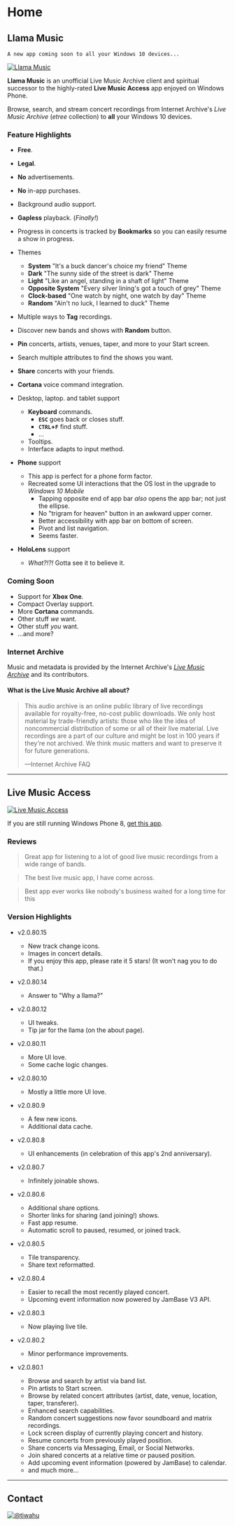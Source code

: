 # Home

## Llama Music

    A new app coming soon to all your Windows 10 devices...

[![Llama Music](img/store-lma-252x252.png)][link-store-lma]

**Llama Music** is an unofficial Live Music Archive client and spiritual
successor to the highly-rated **Live Music Access** app enjoyed on Windows
Phone.

Browse, search, and stream concert recordings from Internet Archive's _Live
Music Archive_ (_etree_ collection) to **all** your Windows 10 devices.

### Feature Highlights

- **Free**.

- **Legal**.

- **No** advertisements.

- **No** in-app purchases.

- Background audio support.

- **Gapless** playback. (_Finally!_)

- Progress in concerts is tracked by **Bookmarks** so you can easily resume a show in progress.

- Themes
  - **System** "It's a buck dancer's choice my friend" Theme
  - **Dark** "The sunny side of the street is dark" Theme
  - **Light** "Like an angel, standing in a shaft of light" Theme
  - **Opposite System** "Every silver lining's got a touch of grey" Theme
  - **Clock-based** "One watch by night, one watch by day" Theme
  - **Random** "Ain't no luck, I learned to duck" Theme

- Multiple ways to **Tag** recordings.

- Discover new bands and shows with **Random** button.

- **Pin** concerts, artists, venues, taper, and more to your Start screen.

- Search multiple attributes to find the shows you want.

- **Share** concerts with your friends.

- **Cortana** voice command integration.

- Desktop, laptop. and tablet support
  - **Keyboard** commands.
    - **`ESC`** goes back or closes stuff.
    - **`CTRL`+`F`** find stuff.
    - ...
  - Tooltips.
  - Interface adapts to input method.

- **Phone** support
  - This app is perfect for a phone form factor.
  - Recreated some UI interactions that the OS lost in the upgrade to _Windows 10 Mobile_
    - Tapping opposite end of app bar _also_ opens the app bar; not just the ellipse.
    - No "trigram for heaven" button in an awkward upper corner.
    - Better accessibility with app bar on bottom of screen.
    - Pivot and list navigation.
    - Seems faster.

- **HoloLens** support
  - _What?!?!_ Gotta see it to believe it.

### Coming Soon

- Support for **Xbox One**.
- Compact Overlay support.
- More **Cortana** commands.
- Other stuff _we_ want.
- Other stuff _you_ want.
- ...and more?

### Internet Archive

Music and metadata is provided by the Internet Archive's [_Live Music
Archive_][link-etree] and its contributors.

#### What is the Live Music Archive all about?

> This audio archive is an online public library of live recordings available
> for royalty-free, no-cost public downloads. We only host material by
> trade-friendly artists: those who like the idea of noncommercial distribution
> of some or all of their live material. Live recordings are a part of our
> culture and might be lost in 100 years if they're not archived. We think music
> matters and want to preserve it for future generations.
>
> —Internet Archive FAQ

----

## Live Music Access

[![Live Music Access](img/store-lma-legacy-252x252.png)][link-store-lma-legacy]

If you are still running Windows Phone 8, [get this app][link-store-lma-legacy].

### Reviews

> Great app for listening to a lot of good live music recordings from a wide range of bands.

> The best live music app, I have come across.

> Best app ever works like nobody's business waited for a long time for this

### Version Highlights

- v2.0.80.15
  - New track change icons.
  - Images in concert details.
  - If you enjoy this app, please rate it 5 stars! (It won't nag you to do that.)

- v2.0.80.14
  - Answer to "Why a llama?"

- v2.0.80.12
  - UI tweaks.
  - Tip jar for the llama (on the about page).

- v2.0.80.11
  - More UI love.
  - Some cache logic changes.

- v2.0.80.10
  - Mostly a little more UI love.

- v2.0.80.9
  - A few new icons.
  - Additional data cache.

- v2.0.80.8
  - UI enhancements (in celebration of this app's 2nd anniversary).

- v2.0.80.7
  - Infinitely joinable shows.

- v2.0.80.6
  - Additional share options.
  - Shorter links for sharing (and joining!) shows.
  - Fast app resume.
  - Automatic scroll to paused, resumed, or joined track.

- v2.0.80.5
  - Tile transparency.
  - Share text reformatted.

- v2.0.80.4
  - Easier to recall the most recently played concert.
  - Upcoming event information now powered by JamBase V3 API.

- v2.0.80.3
  - Now playing live tile.

- v2.0.80.2
  - Minor performance improvements.

- v2.0.80.1
  - Browse and search by artist via band list.
  - Pin artists to Start screen.
  - Browse by related concert attributes (artist, date, venue, location, taper, transferer).
  - Enhanced search capabilities.
  - Random concert suggestions now favor soundboard and matrix recordings.
  - Lock screen display of currently playing concert and history.
  - Resume concerts from previously played position.
  - Share concerts via Messaging, Email, or Social Networks.
  - Join shared concerts at a relative time or paused position.
  - Add upcoming event information (powered by JamBase) to calendar.
  - and much more...

----

## Contact

[![@tiwahu](img/twitter-icon-252x252.png)](https://twitter.com/tiwahu/)

[link-etree]: https://archive.org/details/etree/
[link-store-lma]: https://www.microsoft.com/store/apps/9WZDNCRDCNJT
[link-store-lma-legacy]: https://www.microsoft.com/store/apps/9WZDNCRDCNJX
